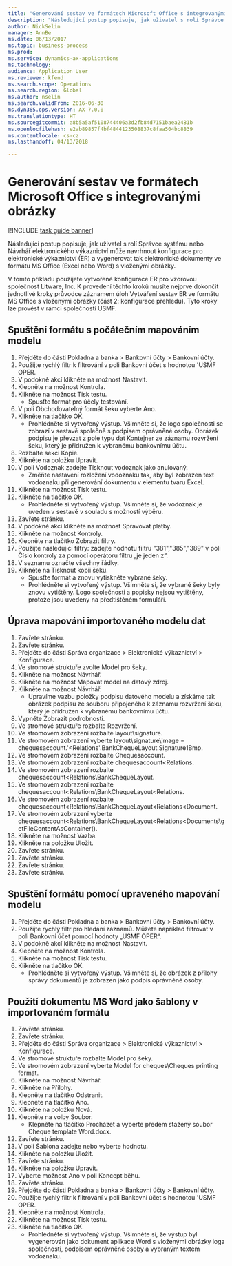 ```yaml
--- 
title: "Generování sestav ve formátech Microsoft Office s integrovanými obrázky"
description: "Následující postup popisuje, jak uživatel s rolí Správce systému nebo Návrhář elektronického výkaznictví může navrhnout konfigurace pro elektronické výkaznictví (ER) a vygenerovat tak elektronické dokumenty ve formátu MS Office (Excel nebo Word) s vloženými obrázky."
author: NickSelin
manager: AnnBe
ms.date: 06/13/2017
ms.topic: business-process
ms.prod: 
ms.service: dynamics-ax-applications
ms.technology: 
audience: Application User
ms.reviewer: kfend
ms.search.scope: Operations
ms.search.region: Global
ms.author: nselin
ms.search.validFrom: 2016-06-30
ms.dyn365.ops.version: AX 7.0.0
ms.translationtype: HT
ms.sourcegitcommit: a8b5a5af5108744406a3d2fb84d7151baea2481b
ms.openlocfilehash: e2ab89857f4bf4844123508837c8faa504bc8839
ms.contentlocale: cs-cz
ms.lasthandoff: 04/13/2018

---
```

# <a name="generate-reports-in-microsoft-office-formats-with-embedded-images"></a>Generování sestav ve formátech Microsoft Office s integrovanými obrázky

[!INCLUDE [task guide banner](../../includes/task-guide-banner.md)]

Následující postup popisuje, jak uživatel s rolí Správce systému nebo Návrhář elektronického výkaznictví může navrhnout konfigurace pro elektronické výkaznictví (ER) a vygenerovat tak elektronické dokumenty ve formátu MS Office (Excel nebo Word) s vloženými obrázky.

V tomto příkladu použijete vytvořené konfigurace ER pro vzorovou společnost Litware, Inc.  K provedení těchto kroků musíte nejprve dokončit jednotlivé kroky průvodce záznamem úloh Vytváření sestav ER ve formátu MS Office s vloženými obrázky (část 2: konfigurace přehledu). Tyto kroky lze provést v rámci společnosti USMF.


## <a name="run-format-with-initial-model-mapping"></a>Spuštění formátu s počátečním mapováním modelu
1. Přejděte do části Pokladna a banka > Bankovní účty > Bankovní účty.
2. Použijte rychlý filtr k filtrování v poli Bankovní účet s hodnotou 'USMF OPER.
3. V podokně akcí klikněte na možnost Nastavit.
4. Klepněte na možnost Kontrola.
5. Klikněte na možnost Tisk testu.
    * Spusťte formát pro účely testování.  
6. V poli Obchodovatelný formát šeku vyberte Ano.
7. Klikněte na tlačítko OK.
    * Prohlédněte si vytvořený výstup. Všimněte si, že logo společnosti se zobrazí v sestavě společně s podpisem oprávněné osoby. Obrázek podpisu je převzat z pole typu dat Kontejner ze záznamu rozvržení šeku, který je přidružen k vybranému bankovnímu účtu.  
8. Rozbalte sekci Kopie.
9. Klikněte na položku Upravit.
10. V poli Vodoznak zadejte Tisknout vodoznak jako anulovaný.
    * Změňte nastavení rozložení vodoznaku tak, aby byl zobrazen text vodoznaku při generování dokumentu v elementu tvaru Excel.  
11. Klikněte na možnost Tisk testu.
12. Klikněte na tlačítko OK.
    * Prohlédněte si vytvořený výstup. Všimněte si, že vodoznak je uveden v sestavě v souladu s možností výběru.  
13. Zavřete stránku.
14. V podokně akcí klikněte na možnost Spravovat platby.
15. Klikněte na možnost Kontroly.
16. Klepněte na tlačítko Zobrazit filtry.
17. Použijte následující filtry: zadejte hodnotu filtru "381","385","389" v poli Číslo kontroly za pomocí operátoru filtru „je jeden z“.
18. V seznamu označte všechny řádky.
19. Klikněte na Tisknout kopii šeku.
    * Spusťte formát a znovu vytiskněte vybrané šeky.  
    * Prohlédněte si vytvořený výstup. Všimněte si, že vybrané šeky byly znovu vytištěny. Logo společnosti a popisky nejsou vytištěny, protože jsou uvedeny na předtištěném formuláři.  

## <a name="modify-the-mapping-of-the-imported-data-model"></a>Úprava mapování importovaného modelu dat
1. Zavřete stránku.
2. Zavřete stránku.
3. Přejděte do části Správa organizace > Elektronické výkaznictví > Konfigurace.
4. Ve stromové struktuře zvolte Model pro šeky.
5. Klikněte na možnost Návrhář.
6. Klikněte na možnost Mapovat model na datový zdroj.
7. Klikněte na možnost Návrhář.
    * Upravíme vazbu položky podpisu datového modelu a získáme tak obrázek podpisu ze souboru připojeného k záznamu rozvržení šeku, který je přidružen k vybranému bankovnímu účtu.  
8. Vypněte Zobrazit podrobnosti.
9. Ve stromové struktuře rozbalte Rozvržení.
10. Ve stromovém zobrazení rozbalte layout\signature.
11. Ve stromovém zobrazení vyberte layout\signature\image = chequesaccount.'<Relations'.BankChequeLayout.Signature1Bmp.
12. Ve stromovém zobrazení rozbalte Chequesaccount.
13. Ve stromovém zobrazení rozbalte chequesaccount\<Relations.
14. Ve stromovém zobrazení rozbalte chequesaccount\<Relations\BankChequeLayout.
15. Ve stromovém zobrazení rozbalte chequesaccount\<Relations\BankChequeLayout\<Relations.
16. Ve stromovém zobrazení rozbalte chequesaccount\<Relations\BankChequeLayout\<Relations\<Document.
17. Ve stromovém zobrazení vyberte chequesaccount\<Relations\BankChequeLayout\<Relations\<Documents\getFileContentAsContainer().
18. Klikněte na možnost Vazba.
19. Klikněte na položku Uložit.
20. Zavřete stránku.
21. Zavřete stránku.
22. Zavřete stránku.
23. Zavřete stránku.

## <a name="run-format-using-the-adjusted-model-mapping"></a>Spuštění formátu pomocí upraveného mapování modelu
1. Přejděte do části Pokladna a banka > Bankovní účty > Bankovní účty.
2. Použijte rychlý filtr pro hledání záznamů. Můžete například filtrovat v poli Bankovní účet pomocí hodnoty „USMF OPER“.
3. V podokně akcí klikněte na možnost Nastavit.
4. Klepněte na možnost Kontrola.
5. Klikněte na možnost Tisk testu.
6. Klikněte na tlačítko OK.
    * Prohlédněte si vytvořený výstup. Všimněte si, že obrázek z přílohy správy dokumentů je zobrazen jako podpis oprávněné osoby.  

## <a name="use-ms-word-document-as-a-template-in-the-imported-format"></a>Použití dokumentu MS Word jako šablony v importovaném formátu
1. Zavřete stránku.
2. Zavřete stránku.
3. Přejděte do části Správa organizace > Elektronické výkaznictví > Konfigurace.
4. Ve stromové struktuře rozbalte Model pro šeky.
5. Ve stromovém zobrazení vyberte Model for cheques\Cheques printing format.
6. Klikněte na možnost Návrhář.
7. Klikněte na Přílohy.
8. Klepněte na tlačítko Odstranit.
9. Klepněte na tlačítko Ano.
10. Klikněte na položku Nová.
11. Klepněte na volby Soubor.
    * Klepněte na tlačítko Procházet a vyberte předem stažený soubor Cheque template Word.docx.  
12. Zavřete stránku.
13. V poli Šablona zadejte nebo vyberte hodnotu.
14. Klikněte na položku Uložit.
15. Zavřete stránku.
16. Klikněte na položku Upravit.
17. Vyberte možnost Ano v poli Koncept běhu.
18. Zavřete stránku.
19. Přejděte do části Pokladna a banka > Bankovní účty > Bankovní účty.
20. Použijte rychlý filtr k filtrování v poli Bankovní účet s hodnotou 'USMF OPER.
21. Klepněte na možnost Kontrola.
22. Klikněte na možnost Tisk testu.
23. Klikněte na tlačítko OK.
    * Prohlédněte si vytvořený výstup. Všimněte si, že výstup byl vygenerován jako dokument aplikace Word s vloženými obrázky loga společnosti, podpisem oprávněné osoby a vybraným textem vodoznaku.  


